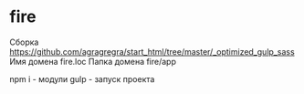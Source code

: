 # fire
Сборка https://github.com/agragregra/start_html/tree/master/_optimized_gulp_sass
Имя домена fire.loc
Папка домена fire/app

npm i - модули
gulp - запуск проекта
